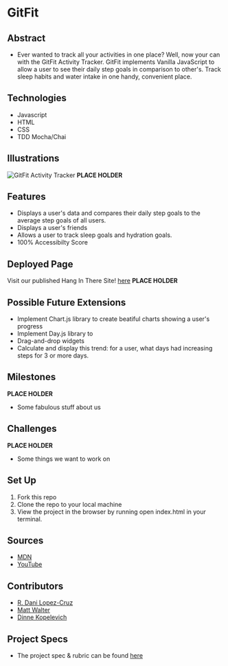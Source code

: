 # GitFit

## Abstract
  - Ever wanted to track all your activities in one place? Well, now your can with the GitFit Activity Tracker. GitFit implements Vanilla JavaScript to allow a user to see their daily step goals in comparison to other's. Track sleep habits and water intake in one handy, convenient place. 

## Technologies
  - Javascript
  - HTML
  - CSS
  - TDD Mocha/Chai

## Illustrations
  ![GitFit Activity Tracker](https://user-images.githubusercontent.com/63877492/188251466-9bbd39dd-4cc1-46c3-841c-da3945b221d8.png)
  **PLACE HOLDER**

## Features
- Displays a user's data and compares their daily step goals to the average step goals of all users.
- Displays a user's friends
- Allows a user to track sleep goals and hydration goals.
- 100% Accessibilty Score

## Deployed Page
Visit our published Hang In There Site! [here](https://jdeloach03.github.io/whats-for-dinner/)
**PLACE HOLDER**

## Possible Future Extensions
  - Implement Chart.js library to create beatiful charts showing a user's progress
  - Implement Day.js library to 
  - Drag-and-drop widgets
  - Calculate and display this trend: for a user, what days had increasing steps for 3 or more days.

## Milestones
**PLACE HOLDER**
- Some fabulous stuff about us

## Challenges 
**PLACE HOLDER**
- Some things we want to work on

## Set Up
1. Fork this repo  
2. Clone the repo to your local machine
3. View the project in the browser by running open index.html in your terminal.

## Sources
  - [MDN](http://developer.mozilla.org/en-US/)
  - [YouTube](https://www.youtube.com/)

## Contributors
  - [R. Dani Lopez-Cruz](https://github.com/BertoCruz)
  - [Matt Walter](https://github.com/MattWalterTX)
  - [Dinne Kopelevich](https://github.com/DinneK)

## Project Specs
  - The project spec & rubric can be found [here](https://frontend.turing.edu/projects/Fitlit-part-one.html)